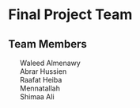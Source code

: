 <h1>Final Project Team</h1>

<h2>Team Members</h2>

<ul>
    <il>Waleed Almenawy<br></il>
    <il>Abrar Hussien<br></il>
    <il>Raafat Heiba<br></il>
    <il>Mennatallah<br></il>
    <il>Shimaa Ali<br></il>
</ul>
